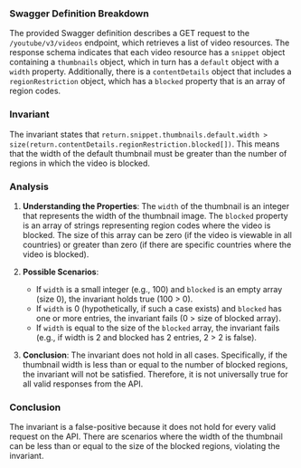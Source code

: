### Swagger Definition Breakdown
The provided Swagger definition describes a GET request to the `/youtube/v3/videos` endpoint, which retrieves a list of video resources. The response schema indicates that each video resource has a `snippet` object containing a `thumbnails` object, which in turn has a `default` object with a `width` property. Additionally, there is a `contentDetails` object that includes a `regionRestriction` object, which has a `blocked` property that is an array of region codes.

### Invariant
The invariant states that `return.snippet.thumbnails.default.width > size(return.contentDetails.regionRestriction.blocked[])`. This means that the width of the default thumbnail must be greater than the number of regions in which the video is blocked.

### Analysis
1. **Understanding the Properties**: The `width` of the thumbnail is an integer that represents the width of the thumbnail image. The `blocked` property is an array of strings representing region codes where the video is blocked. The size of this array can be zero (if the video is viewable in all countries) or greater than zero (if there are specific countries where the video is blocked).

2. **Possible Scenarios**:
   - If `width` is a small integer (e.g., 100) and `blocked` is an empty array (size 0), the invariant holds true (100 > 0).
   - If `width` is 0 (hypothetically, if such a case exists) and `blocked` has one or more entries, the invariant fails (0 > size of blocked array).
   - If `width` is equal to the size of the `blocked` array, the invariant fails (e.g., if width is 2 and blocked has 2 entries, 2 > 2 is false).

3. **Conclusion**: The invariant does not hold in all cases. Specifically, if the thumbnail width is less than or equal to the number of blocked regions, the invariant will not be satisfied. Therefore, it is not universally true for all valid responses from the API.

### Conclusion
The invariant is a false-positive because it does not hold for every valid request on the API. There are scenarios where the width of the thumbnail can be less than or equal to the size of the blocked regions, violating the invariant.
